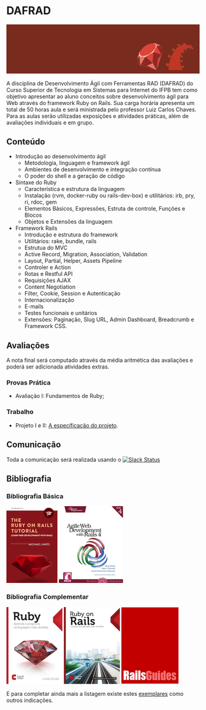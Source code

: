 # DAFRAD

![Banner da disciplina](assets/dafrad.png)

A disciplina de Desenvolvimento Ágil com Ferramentas RAD (DAFRAD) do Curso Superior de Tecnologia em Sistemas para Internet do IFPB tem como objetivo apresentar ao aluno conceitos sobre desenvolvimento ágil para Web através do framework Ruby on Rails. Sua carga horária apresenta um total de 50 horas aula e será ministrada pelo professor Luiz Carlos Chaves. Para as aulas serão utilizadas exposições e atividades práticas, além de avaliações individuais e em grupo.

## Conteúdo

* Introdução ao desenvolvimento ágil
  * Metodologia, linguagem e framework ágil
  * Ambientes de desenvolvimento e integração contínua
  * O poder do shell e a geração de código
* Sintaxe do Ruby
  * Característica e estrutura da linguagem
  * Instalação (rvm, docker-ruby ou rails-dev-box) e utilitários: irb, pry, ri, rdoc, gem
  * Elementos Básicos, Expressões, Estruta de controle, Funções e Blocos
  * Objetos e Extensões da linguagem
* Framework Rails
  * Introdução e estrutura do framework
  * Utilitários: rake, bundle, rails
  * Estrutua do MVC
  * Active Record, Migration, Association, Validation
  * Layout, Partial, Helper, Assets Pipeline
  * Controler e Action
  * Rotas e Restful API
  * Requisições AJAX
  * Content Negotiation
  * Filter, Cookie, Session e Autenticação
  * Internacionalização
  * E-mails
  * Testes funcionais e unitários
  * Extensões: Paginação, Slug URL, Admin Dashboard, Breadcrumb e Framework CSS.

## Avaliações

A nota final será computado através da média aritmética das avaliações e poderá ser adicionada atividades extras.

### Provas Prática
* Avaliação I: Fundamentos de Ruby;

### Trabalho
* Projeto I e II: [A especificação do projeto](assessment/projeto.md).

## Comunicação
Toda a comunicação será realizada usando o [![Slack Status](https://ifpb.herokuapp.com/badge.svg)](https://ifpb.herokuapp.com/)

## Bibliografia

### Bibliografia Básica

[![Rails Tutorial](assets/books/rails-tutorial.png)](https://www.railstutorial.org/) [![Agile Rails](assets/books/agile-rails4.jpg)](https://pragprog.com/book/rails4/agile-web-development-with-rails-4)

### Bibliografia Complementar

[![Ruby Aprenda a Programar](assets/books/ruby.png)](http://www.casadocodigo.com.br/products/livro-ruby) [![Ruby On Rails Coloque sua aplicação nos trilhos](assets/books/rails.png)](http://www.casadocodigo.com.br/products/livro-ruby-on-rails)  [![Rails Guide](assets/books/rails-guide.png)](http://guides.rubyonrails.org/getting_started.html)

E para completar ainda mais a listagem existe estes [exemplares](https://github.com/vhf/free-programming-books/blob/master/free-programming-books.md#ruby-on-rails) como outros indicações.

